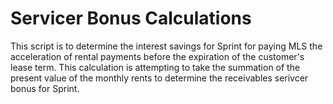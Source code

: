 # Servicer Bonus Calculations

This script is to determine the interest savings for Sprint for paying MLS the acceleration of rental payments before the expiration of the customer's lease term. This calculation is attempting to take the summation of the present value of the monthly rents to determine the receivables serivcer bonus for Sprint. 
